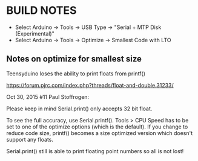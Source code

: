 # BUILD NOTES

* Select Arduino -> Tools -> USB Type -> "Serial + MTP Disk (Experimental)"
* Select Arduino -> Tools -> Optimize -> Smallest Code with LTO

## Notes on optimize for smallest size

Teensyduino loses the ability to print floats from printf()

<https://forum.pjrc.com/index.php?threads/float-and-double.31233/>

Oct 30, 2015 #11 Paul Stoffrogen:

Please keep in mind Serial.print() only accepts 32 bit float.

To see the full accuracy, use Serial.printf(). Tools > CPU Speed has to be set
to one of the optimize options (which is the default). If you change to reduce
code size, printf() becomes a size optimized version which doesn't support any
floats.

Serial.print() still is able to print floating point numbers so all is not lost!
